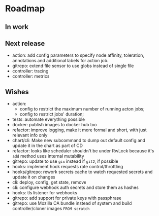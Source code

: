 # Roadmap

## In work

## Next release

- action: add config parameters to specify node affinity, toleration, annotations and additional labels for action job.
- gitrepo: extend file sensor to use globs instead of single file
- controller: tracing
- controller: metrics

## Wishes

- action:
    - config to restrict the maximum number of running acton jobs;
    - config to restrict jobs' duration;
- tests: automate everything possible
- docker: publish images to docker hub too
- refactor: improve logging, make it more formal and short, with just relevant info only
- chart/cli: Make new subcommand to dump out default config and update it in the chart as part of CD
- refactor: looks like scheduler shouldn't be under RwLock because it's `add` method uses internal mutability
- gitrepo: update to use `gix` instead if `git2`, if possible
- hooks: implement hook requests rate control/throttling
- hooks/gitrepo: rework secrets cache to watch requested secrets and update it on changes
- cli: deploy, config, get state, remove
- cli: configure webhook auth secrets and store them as hashes
- hooks: tls listener for webhooks
- gitrepo: add support for private keys with passphrase
- gitrepo: use Mozilla CA bundle instead of system and build controller/cloner images `FROM scratch`
